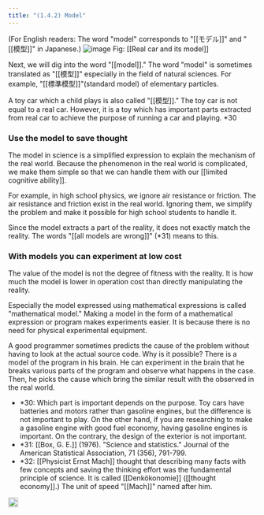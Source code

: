```yaml
---
title: "(1.4.2) Model"
---
```


(For English readers: The word "model" corresponds to "[[モデル]]" and "[[模型]]" in Japanese.)
![image](https://gyazo.com/ddc7aabb9e209f897d4b8be0beb7d004/thumb/1000)
Fig: [[Real car and its model]]

Next, we will dig into the word "[[model]]." The word "model" is sometimes translated as "[[模型]]" especially in the field of natural sciences. For example, "[[標準模型]]"(standard model) of elementary particles.

A toy car which a child plays is also called "[[模型]]." The toy car is not equal to a real car. However, it is a toy which has important parts extracted from real car to achieve the purpose of running a car and playing. *30

### Use the model to save thought
The model in science is a simplified expression to explain the mechanism of the real world. Because the phenomenon in the real world is complicated, we make them simple so that we can handle them with our [[limited cognitive ability]].

For example, in high school physics, we ignore air resistance or friction.
The air resistance and friction exist in the real world. Ignoring them, we simplify the problem and make it possible for high school students to handle it.

Since the model extracts a part of the reality, it does not exactly match the reality. The words "[[all models are wrong]]" (*31) means to this.

### With models you can experiment at low cost

The value of the model is not the degree of fitness with the reality. It is how much the model is lower in operation cost than directly manipulating the reality.

Especially the model expressed using mathematical expressions is called "mathematical model." Making a model in the form of a mathematical expression or program makes experiments easier. It is because there is no need for physical experimental equipment.

A good programmer sometimes predicts the cause of the problem without having to look at the actual source code. Why is it possible? There is a model of the program in his brain. He can experiment in the brain that he breaks various parts of the program and observe what happens in the case. Then, he picks the cause which bring the similar result with the observed in the real world.

- *30: Which part is important depends on the purpose. Toy cars have batteries and motors rather than gasoline engines, but the difference is not important to play. On the other hand, if you are researching to make a gasoline engine with good fuel economy, having gasoline engines is important. On the contrary, the design of the exterior is not important.
- *31: [[Box, G. E.]] (1976). "Science and statistics." Journal of the American Statistical Association, 71 (356), 791-799.
- *32: [[Physicist Ernst Mach]] thought that describing many facts with few concepts and saving the thinking effort was the fundamental principle of science. It is called [[Denkökonomie]] ([[thought economy]].) The unit of speed "[[Mach]]"  named after him.
<img src='https://scrapbox.io/api/pages/nishio/en/icon' alt='en.icon' height="19.5"/>